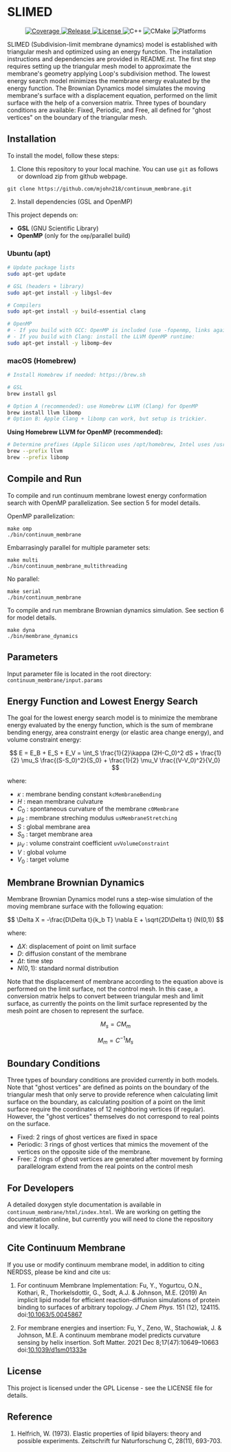 


# SLIMED

<p align="center">
  <!-- Build / CI -->
  <!--a href="https://github.com/JohnsonBiophysicsLab/SLIMED/actions">
    <img alt="CI" src="https://img.shields.io/github/actions/workflow/status/JohnsonBiophysicsLab/SLIMED/ci.yml?branch=main&label=CI">
  </a>
  <!-- Codecov (or Coveralls) -->
  <a href="https://codecov.io/gh/JohnsonBiophysicsLab/SLIMED">
    <img alt="Coverage" src="https://img.shields.io/codecov/c/github/JohnsonBiophysicsLab/SLIMED?logo=codecov">
  </a>
  <!-- Release -->
  <a href="https://github.com/JohnsonBiophysicsLab/SLIMED/releases">
    <img alt="Release" src="https://img.shields.io/github/v/release/JohnsonBiophysicsLab/SLIMED">
  </a>
  <!-- License -->
  <a href="https://github.com/JohnsonBiophysicsLab/SLIMED/blob/main/LICENSE">
    <img alt="License" src="https://img.shields.io/github/license/JohnsonBiophysicsLab/SLIMED">
  </a>
  <!-- C++ standard -->
  <img alt="C++" src="https://img.shields.io/badge/C%2B%2B-%E2%89%A514-blue">
  <!-- CMake minimum -->
  <img alt="CMake" src="https://img.shields.io/badge/CMake-%E2%89%A53.20-informational">
  <!-- Package managers (optional) -->
  <!-- img alt="Conan" src="https://img.shields.io/badge/Conan-ready-0ea5e9">
  <!-- img alt="vcpkg" src="https://img.shields.io/badge/vcpkg-port-22c55e">
  <!-- Platforms -->
  <img alt="Platforms" src="https://img.shields.io/badge/Linux%20|%20macOS%20-supported-success">
  <!-- Code style -->
  <!-- img alt="clang-format" src="https://img.shields.io/badge/clang--format-enforced-brightgreen"-->
</p>


SLIMED (Subdivision-limit membrane dynamics) model is established with triangular mesh and optimized using an energy function. The installation instructions and dependencies are provided in README.rst. The first step requires setting up the triangular mesh model to approximate the membrane's geometry applying Loop's subdivision method. The lowest energy search model minimizes the membrane energy evaluated by the energy function. The Brownian Dynamics model simulates the moving membrane's surface with a displacement equation, performed on the limit surface with the help of a conversion matrix. Three types of boundary conditions are available: Fixed, Periodic, and Free, all defined for "ghost vertices" on the boundary of the triangular mesh.

## Installation
To install the model, follow these steps:

1. Clone this repository to your local machine. You can use ``git`` as follows or download zip from github webpage.

```console
git clone https://github.com/mjohn218/continuum_membrane.git
```

2. Install dependencies (GSL and OpenMP)

This project depends on:

* **GSL** (GNU Scientific Library)
* **OpenMP** (only for the `omp`/parallel build)

### Ubuntu (apt)

```bash
# Update package lists
sudo apt-get update

# GSL (headers + library)
sudo apt-get install -y libgsl-dev

# Compilers
sudo apt-get install -y build-essential clang

# OpenMP
# - If you build with GCC: OpenMP is included (use -fopenmp, links against libgomp).
# - If you build with Clang: install the LLVM OpenMP runtime:
sudo apt-get install -y libomp-dev
```

### macOS (Homebrew)

```bash
# Install Homebrew if needed: https://brew.sh

# GSL
brew install gsl

# Option A (recommended): use Homebrew LLVM (Clang) for OpenMP
brew install llvm libomp
# Option B: Apple Clang + libomp can work, but setup is trickier.
```

**Using Homebrew LLVM for OpenMP (recommended):**

```bash
# Determine prefixes (Apple Silicon uses /opt/homebrew, Intel uses /usr/local)
brew --prefix llvm
brew --prefix libomp
```

## Compile and Run

To compile and run continuum membrane lowest energy conformation search with OpenMP parallelization. See section 5 for model details.

OpenMP parallelization:

```console
make omp
./bin/continuum_membrane
```

Embarrasingly parallel for multiple parameter sets:

```console
make multi
./bin/continuum_membrane_multithreading
```

No parallel:

```console
make serial
./bin/continuum_membrane
```

To compile and run membrane Brownian dynamics simulation. See section 6 for model details.

```console
make dyna
./bin/membrane_dynamics
```

## Parameters

Input parameter file is located in the root directory: ``continuum_membrane/input.params``

## Energy Function and Lowest Energy Search

The goal for the lowest energy search model is to minimize the membrane energy evaluated by the energy function, which is the sum of membrane bending energy, area constraint energy (or elastic area change energy), and volume constraint energy:


$$
E = E_B + E_S + E_V = \int_S \frac{1}{2}\kappa (2H-C_0)^2 dS + \frac{1}{2} \mu_S \frac{(S-S_0)^2}{S_0} + \frac{1}{2} \mu_V \frac{(V-V_0)^2}{V_0}
$$

where:

- $\kappa$ : membrane bending constant ``kcMembraneBending``
- $H$ : mean membrane culvature
- $C_0$ : spontaneous curvature of the membrane ``c0Membrane``
- $\mu_S$ : membrane streching modulus ``usMembraneStretching``
- $S$ : global membrane area
- $S_0$ : target membrane area
- $\mu_V$ : volume constraint coefficient ``uvVolumeConstraint``
- $V$ : global volume
- $V_0$ : target volume
 
## Membrane Brownian Dynamics

Membrane Brownian Dynamics model runs a step-wise simulation of the moving membrane surface with the following equation:



$$
\Delta X = -\frac{D\Delta t}{k_b T} \nabla E + \sqrt{2D\Delta t} (N(0,1))
$$

where:

- $\Delta X$: displacement of point on limit surface
- $D$: diffusion constant of the membrane
- $\Delta t$: time step
- $N(0,1)$: standard normal distribution

Note that the displacement of membrane according to the equation above is performed on the limit surface, not the control mesh.
In this case, a conversion matrix helps to convert between triangular mesh and limit surface, as currently the points on the limit surface
represented by the mesh point are chosen to represent the surface.

$$
M_{s} = C M_{m}
$$

$$
M_{m} = C^{-1} M_{s}
$$

## Boundary Conditions

Three types of boundary conditions are provided currently in both models. Note that "ghost vertices" are defined as points on the boundary of the triangular mesh that only serve to provide reference when calculating limit surface on the boundary, as calculating position of a point on the limit surface require the coordinates of 12 neighboring vertices (if regular). However, the "ghost vertices" themselves do not correspond to real points on the surface.

- Fixed: 2 rings of ghost vertices are fixed in space
- Periodic: 3 rings of ghost vertices that mimics the movement of the vertices on the opposite side of the membrane.
- Free: 2 rings of ghost vertices are generated after movement by forming parallelogram extend from the real points on the control mesh


## For Developers

A detailed doxygen style documentation is available in ``continuum_membrane/html/index.html``. We are working on getting the documentation online, but currently you will need to clone the repository and view it locally.

## Cite Continuum Membrane

If you use or modify continuum membrane model, in addition to citing
NERDSS, please be kind and cite us:

1. For continuum Membrane Implementation: Fu, Y., Yogurtcu, O.N., Kothari,
R., Thorkelsdottir, G., Sodt, A.J. & Johnson, M.E. (2019) An implicit
lipid model for efficient reaction-diffusion simulations of protein binding to surfaces of arbitrary topology. *J Chem Phys.* 151 (12), 124115. 
doi:[10.1063/5.0045867](https://doi.org/10.1063/5.0045867)

3. For membrane energies and insertion: Fu, Y., Zeno, W., Stachowiak, J. &
Johnson, M.E. A continuum membrane model predicts curvature sensing by
helix insertion. Soft Matter. 2021 Dec 8;17(47):10649–10663
doi:[10.1039/d1sm01333e](https://doi.org/10.1039/d1sm01333e)

## License
This project is licensed under the GPL License - see the LICENSE file for details.

## Reference
1. Helfrich, W. (1973). Elastic properties of lipid bilayers: theory and possible experiments. Zeitschrift fur Naturforschung C, 28(11), 693-703.

